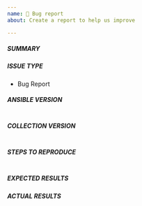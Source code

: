 ```yaml
---
name: 🐛 Bug report
about: Create a report to help us improve

---
```


##### SUMMARY
<!-- Explain the problem briefly -->


##### ISSUE TYPE
 - Bug Report


##### ANSIBLE VERSION
<!-- Paste, BELOW THIS COMMENT, verbatim output from "ansible --version"-->
```

```

##### COLLECTION VERSION
<!-- Paste, BELOW THIS COMMENT, verbatim output from "ansible-galaxy collection list"-->
<!-- If using virtual environments or execution environments, remember to activate them-->
```

```

##### STEPS TO REPRODUCE
<!-- List the steps to reproduce the problem, using a minimal test-case. -->

<!-- Paste example playbook below -->
```yaml

```

##### EXPECTED RESULTS
<!-- What did you expect to happen when running the steps above? -->


##### ACTUAL RESULTS
<!-- What actually happened? If possible run with extra verbosity (-vvvv) and diff (--diff) -->
<!-- Please also include check mode (--check --diff) output if the API returns an error -->
<!-- Be sure to mask any sensitive information -->

<!--- Paste verbatim command output between quotes below -->
```

```